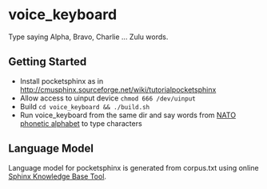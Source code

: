 voice_keyboard
==============

Type saying Alpha, Bravo, Charlie ... Zulu  words.

## Getting Started
 * Install pocketsphinx as in http://cmusphinx.sourceforge.net/wiki/tutorialpocketsphinx
 * Allow access to uinput device `` chmod 666 /dev/uinput ``
 * Build `` cd voice_keyboard && ./build.sh ``
 * Run voice_keyboard from the same dir and say words from [NATO phonetic alphabet](https://en.wikipedia.org/wiki/NATO_phonetic_alphabet) to type characters
       
## Language Model
Language model for pocketsphinx is generated from corpus.txt using online [Sphinx Knowledge Base Tool](http://www.speech.cs.cmu.edu/tools/lmtool-new.html).